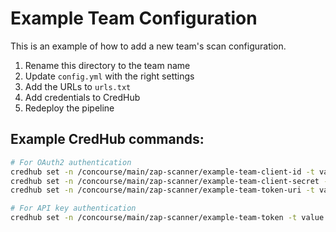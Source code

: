# Example Team Configuration

This is an example of how to add a new team's scan configuration.

1. Rename this directory to the team name
2. Update `config.yml` with the right settings
3. Add the URLs to `urls.txt`
4. Add credentials to CredHub
5. Redeploy the pipeline

## Example CredHub commands:

```bash
# For OAuth2 authentication
credhub set -n /concourse/main/zap-scanner/example-team-client-id -t value -v "the-client-id"
credhub set -n /concourse/main/zap-scanner/example-team-client-secret -t value -v "the-secret"
credhub set -n /concourse/main/zap-scanner/example-team-token-uri -t value -v "https://the-uaa.cloud.gov/oauth/token"

# For API key authentication
credhub set -n /concourse/main/zap-scanner/example-team-token -t value -v "the-api-token"
```
